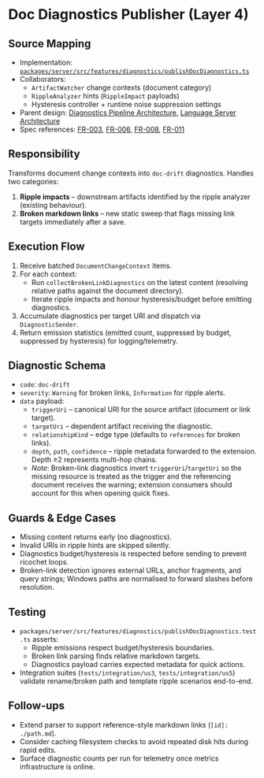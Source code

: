 # Doc Diagnostics Publisher (Layer 4)

## Source Mapping
- Implementation: [`packages/server/src/features/diagnostics/publishDocDiagnostics.ts`](../../../packages/server/src/features/diagnostics/publishDocDiagnostics.ts)
- Collaborators:
  - `ArtifactWatcher` change contexts (document category)
  - `RippleAnalyzer` hints (`RippleImpact` payloads)
  - Hysteresis controller + runtime noise suppression settings
- Parent design: [Diagnostics Pipeline Architecture](../../layer-3/diagnostics-pipeline.mdmd.md), [Language Server Architecture](../../layer-3/language-server-architecture.mdmd.md)
- Spec references: [FR-003](../../../specs/001-link-aware-diagnostics/spec.md#functional-requirements), [FR-006](../../../specs/001-link-aware-diagnostics/spec.md#functional-requirements), [FR-008](../../../specs/001-link-aware-diagnostics/spec.md#functional-requirements), [FR-011](../../../specs/001-link-aware-diagnostics/spec.md#functional-requirements)

## Responsibility
Transforms document change contexts into `doc-drift` diagnostics. Handles two categories:
1. **Ripple impacts** – downstream artifacts identified by the ripple analyzer (existing behaviour).
2. **Broken markdown links** – new static sweep that flags missing link targets immediately after a save.

## Execution Flow
1. Receive batched `DocumentChangeContext` items.
2. For each context:
   - Run `collectBrokenLinkDiagnostics` on the latest content (resolving relative paths against the document directory).
   - Iterate ripple impacts and honour hysteresis/budget before emitting diagnostics.
3. Accumulate diagnostics per target URI and dispatch via `DiagnosticSender`.
4. Return emission statistics (emitted count, suppressed by budget, suppressed by hysteresis) for logging/telemetry.

## Diagnostic Schema
- `code`: `doc-drift`
- `severity`: `Warning` for broken links, `Information` for ripple alerts.
- `data` payload:
  - `triggerUri` – canonical URI for the source artifact (document or link target).
  - `targetUri` – dependent artifact receiving the diagnostic.
  - `relationshipKind` – edge type (defaults to `references` for broken links).
  - `depth`, `path`, `confidence` – ripple metadata forwarded to the extension. Depth ≥2 represents multi-hop chains.
  - *Note*: Broken-link diagnostics invert `triggerUri`/`targetUri` so the missing resource is treated as the trigger and the referencing document receives the warning; extension consumers should account for this when opening quick fixes.

## Guards & Edge Cases
- Missing content returns early (no diagnostics).
- Invalid URIs in ripple hints are skipped silently.
- Diagnostics budget/hysteresis is respected before sending to prevent ricochet loops.
- Broken-link detection ignores external URLs, anchor fragments, and query strings; Windows paths are normalised to forward slashes before resolution.

## Testing
- `packages/server/src/features/diagnostics/publishDocDiagnostics.test.ts` asserts:
  - Ripple emissions respect budget/hysteresis boundaries.
  - Broken link parsing finds relative markdown targets.
  - Diagnostics payload carries expected metadata for quick actions.
- Integration suites (`tests/integration/us3`, `tests/integration/us5`) validate rename/broken path and template ripple scenarios end-to-end.

## Follow-ups
- Extend parser to support reference-style markdown links (`[id]: ./path.md`).
- Consider caching filesystem checks to avoid repeated disk hits during rapid edits.
- Surface diagnostic counts per run for telemetry once metrics infrastructure is online.
